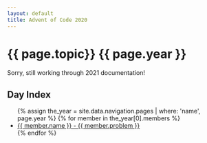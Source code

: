 ```yaml
---
layout: default
title: Advent of Code 2020
---
```

# {{ page.topic}} {{ page.year }}

Sorry, still working through 2021 documentation!

## Day Index

<ul>
  {% assign the_year = site.data.navigation.pages | where: 'name', page.year %}
  {% for member in the_year[0].members %}
      <li><a href="{{ member.link | relative_url }}">{{ member.name }} - {{ member.problem }}</a></li>
  {% endfor %}
</ul>